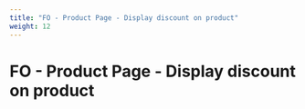 ```yaml
---
title: "FO - Product Page - Display discount on product"
weight: 12
---
```


# FO - Product Page - Display discount on product
